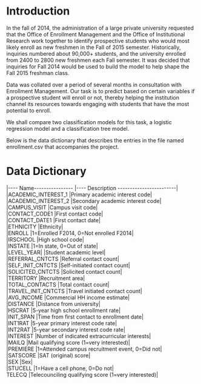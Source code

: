 # Introduction
In the fall of 2014, the administration of a large private university requested that the Office of Enrollment Management and the Office of Institutional Research work together to identify prospective students who would most likely enroll as new freshmen in the Fall of 2015 semester. Historically, inquiries numbered about 90,000+ students, and the university enrolled from 2400 to 2800 new freshmen each Fall semester. It was decided that inquiries for Fall 2014 would be used to build the model to help shape the Fall 2015 freshman class.

Data was collated over a period of several months in consultation with Enrollment Management. Our task is to predict based on certain variables if a prospective student will enroll or not, thereby helping the institution channel its resources towards engaging with students that have the most potential to enroll.

We shall compare two classification models for this task, a logistic regression model and a classification tree model.

Below is the data dictionary that describes the entries in the file named enrollment.csv that accompanies the project.
# Data Dictionary

|----   Name---------------- |----  Description ------------------------|<br>
|ACADEMIC_INTEREST_1	|Primary academic interest code|<br>
|ACADEMIC_INTEREST_2	|Secondary academic interest code|<br>
|CAMPUS_VISIT	|Campus visit code|<br>
|CONTACT_CODE1	|First contact code|<br>
|CONTACT_DATE1	|First contact date|<br>
|ETHNICITY	|Ethnicity|<br>
|ENROLL	|1=Enrolled F2014, 0=Not enrolled F2014|<br>
|IRSCHOOL	|High school code|<br>
|INSTATE	|1=In state, 0=Out of state|<br>
|LEVEL_YEAR|	|Student academic level|<br>
|REFERRAL_CNTCTS	|Referral contact count|<br>
|SELF_INIT_CNTCTS	|Self-initiated contact count|<br>
|SOLICITED_CNTCTS	|Solicited contact count|<br>
|TERRITORY	|Recruitment area|<br>
|TOTAL_CONTACTS	|Total contact count|<br>
|TRAVEL_INIT_CNTCTS	|Travel initiated contact count|<br>
|AVG_INCOME	|Commercial HH income estimate|<br>
|DISTANCE	|Distance from university|<br>
|HSCRAT	|5-year high school enrollment rate|<br>
|INIT_SPAN	|Time from first contact to enrollment date|<br>
|INT1RAT	|5-year primary interest code rate|<br>
|INT2RAT	|5-year secondary interest code rate|<br>
|INTEREST	|Number of indicated extracurricular interests|<br>
|MAILQ	|Mail qualifying score (1=very interested)|<br>
|PREMIERE	|1=Attended campus recruitment event, 0=Did not|<br>
|SATSCORE	|SAT (original) score|<br>
|SEX	|Sex|<br>
|STUCELL	|1=Have a cell phone, 0=Do not|<br>
TELECQ	|Telecounciling qualifying score (1=very interested)|<br>
